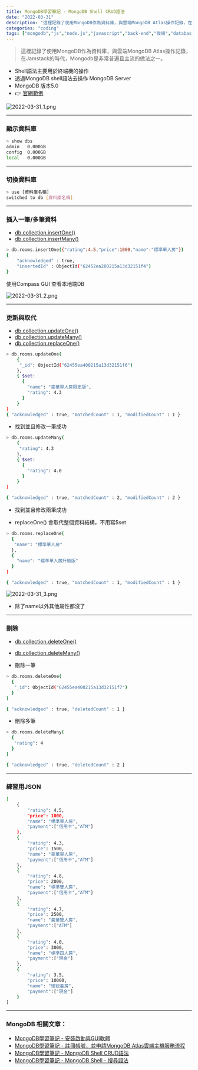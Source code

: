 ```yaml
---
title: MongoDB學習筆記 - MongoDB Shell CRUD語法
date: "2022-03-31"
description: "這裡記錄了使用MongoDB作為資料庫，與雲端MongoDB Atlas操作記錄，在Jamstack的時代，Mongodb是非常普遍且主流的做法之一。"
categories: "coding"
tags: ["mongodb","js","node.js","javascript","back-end","後端","database","db","Jamstack"]
---
```

> 這裡記錄了使用MongoDB作為資料庫，與雲端MongoDB Atlas操作記錄，在Jamstack的時代，Mongodb是非常普遍且主流的做法之一。

- Shell語法主要用於終端機的操作
- 透過MongoDB shell語法去操作 MongoDB Server
- MongoDB 版本5.0
- 👉 [官網範例](https://www.mongodb.com/docs/manual/crud/)

![2022-03-31_1.png](./2022-03-31_1.png)

---


### 顯示資料庫

```bash
> show dbs
admin   0.000GB
config  0.000GB
local   0.000GB
```

---


### 切換資料庫

```bash
> use [資料庫名稱]
switched to db [資料庫名稱]
```

---


### 插入一筆/多筆資料

- [db.collection.insertOne()](https://www.mongodb.com/docs/manual/reference/method/db.collection.insertOne/#mongodb-method-db.collection.insertOne)
- [db.collection.insertMany()](https://www.mongodb.com/docs/manual/reference/method/db.collection.insertMany/#mongodb-method-db.collection.insertMany)



```bash
> db.rooms.insertOne({"rating":4.5,"price":1000,"name":"標準單人房"})
{
	"acknowledged" : true,
	"insertedId" : ObjectId("62452ea200215a13d32151f4")
}
```

使用Compass GUI 查看本地端DB

![2022-03-31_2.png](./2022-03-31_2.png)


---


### 更新與取代

- [db.collection.updateOne()](https://www.mongodb.com/docs/manual/reference/method/db.collection.updateOne/#mongodb-method-db.collection.updateOne)
- [db.collection.updateMany()](https://www.mongodb.com/docs/manual/reference/method/db.collection.updateMany/#mongodb-method-db.collection.updateMany)
- [db.collection.replaceOne()](https://www.mongodb.com/docs/manual/reference/method/db.collection.replaceOne/#mongodb-method-db.collection.replaceOne)



```bash
> db.rooms.updateOne(
    {
     "_id": ObjectId("62455ea400215a13d32151f6")
    },
    { $set:
      {
        "name": "豪華單人房限定版",
        "rating": 4.3
      }
    }
)
{ "acknowledged" : true, "matchedCount" : 1, "modifiedCount" : 1 }
```

- 找到並且修改一筆成功

```bash
> db.rooms.updateMany(
    {
     "rating": 4.3
    },
    { $set:
      {
        "rating": 4.0
      }
    }
)

{ "acknowledged" : true, "matchedCount" : 2, "modifiedCount" : 2 }
```

- 找到並且修改兩筆成功

- replaceOne() 會取代整個資料結構，不用寫$set

```bash
> db.rooms.replaceOne(
  {
   "name": "標準單人房"
  },
  {
    "name": "標準單人房升級版"
  }
)

{ "acknowledged" : true, "matchedCount" : 1, "modifiedCount" : 1 }
```

![2022-03-31_3.png](./2022-03-31_3.png)

- 除了name以外其他屬性都沒了


---


### 刪除

- [db.collection.deleteOne()](https://www.mongodb.com/docs/manual/reference/method/db.collection.deleteOne/#mongodb-method-db.collection.deleteOne)
- [db.collection.deleteMany()](https://www.mongodb.com/docs/manual/reference/method/db.collection.deleteMany/#mongodb-method-db.collection.deleteMany)

- 刪除一筆

```bash
> db.rooms.deleteOne(
  {
   "_id": ObjectId("62455ea400215a13d32151f7")
  }
)

{ "acknowledged" : true, "deletedCount" : 1 }
```

- 刪除多筆

```bash
> db.rooms.deleteMany(
  {
   "rating": 4
  }
)

{ "acknowledged" : true, "deletedCount" : 2 }
```

---

### 練習用JSON

```bash
[
    {
        "rating": 4.5,
        "price": 1000,
        "name": "標準單人房",
        "payment":["信用卡","ATM"]
    },
    {
        "rating": 4.3,
        "price": 1500,
        "name": "豪華單人房",
        "payment":["信用卡","ATM"]
    },
    {
        "rating": 4.8,
        "price": 2000,
        "name": "標準雙人房",
        "payment":["信用卡","ATM"]
    },
    {
        "rating": 4.7,
        "price": 2500,
        "name": "豪華雙人房",
        "payment":["ATM"]
    },
    {
        "rating": 4.0,
        "price": 3000,
        "name": "標準四人房",
        "payment":["現金"]
    },
    {
        "rating": 3.5,
        "price": 10000,
        "name": "總統套房",
        "payment":["現金"]
    }
]
```


---

### MongoDB 相關文章：
- <a href="/blog/mongodb-1/">MongoDB學習筆記 - 安裝啟動與GUI軟體</a><br/>
- <a href="/blog/mongodb-2/">MongoDB學習筆記 - 註冊帳號，並申請MongoDB Atlas雲端主機服務流程</a><br/>
- <a href="/blog/mongodb-3/">MongoDB學習筆記 - MongoDB Shell CRUD語法</a><br/>
- <a href="/blog/mongodb-4">MongoDB學習筆記 - MongoDB Shell - 搜尋語法</a><br/>
